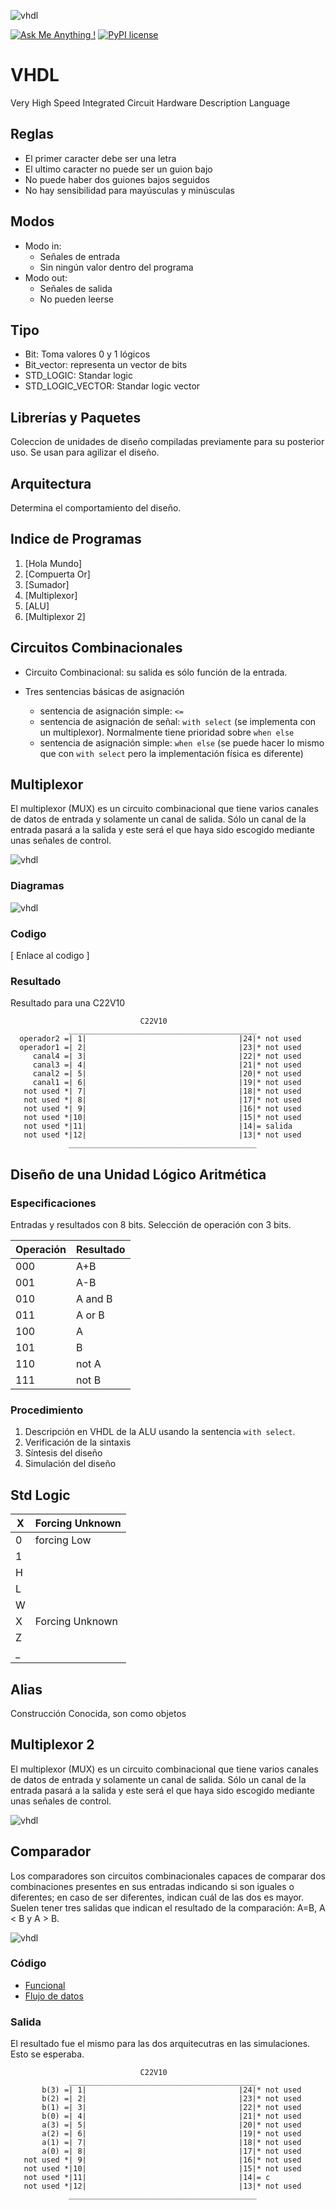 ![vhdl](/LOGO.png)

[![Ask Me Anything !](https://img.shields.io/badge/Ask%20me-anything-1abc9c.svg)](https://github.com/RubioHaro/)
[![PyPI license](https://img.shields.io/pypi/l/ansicolortags.svg)](https://github.com/RubioHaro/VHDL/blob/master/LICENSE)

# VHDL

Very High Speed Integrated Circuit Hardware Description Language

## Reglas

* El primer caracter debe ser una letra
* El ultimo caracter no puede ser un guion bajo
* No puede haber dos guiones bajos seguidos
* No hay sensibilidad para mayúsculas y minúsculas

## Modos

* Modo in:
    - Señales de entrada
    - Sin ningún valor dentro del programa
* Modo out:
    - Señales de salida
    - No pueden leerse

## Tipo

* Bit: Toma valores 0 y 1 lógicos
* Bit_vector: representa un vector de bits
* STD_LOGIC: Standar logic
* STD_LOGIC_VECTOR: Standar logic vector

## Librerías y Paquetes

Coleccion de unidades de diseño compiladas previamente para su posterior uso. Se usan para agilizar el diseño.

## Arquitectura

Determina el comportamiento del diseño. 

## Indice de Programas

1. [Hola Mundo]
2. [Compuerta Or]
3. [Sumador]
4. [Multiplexor]
5. [ALU]
6. [Multiplexor 2]

## Circuitos Combinacionales

* Circuito Combinacional: su salida es sólo función de la entrada.

* Tres sentencias básicas de asignación
    - sentencia de asignación simple: `<=`
    - sentencia de asignación de señal: `with select` (se implementa con un multiplexor). Normalmente tiene prioridad sobre `when else`
    - sentencia de asignación simple: `when else` (se puede hacer lo mismo que con `with select` pero la implementación física es diferente) 

## Multiplexor

El multiplexor (MUX) es un circuito combinacional que tiene varios canales de datos de entrada y solamente un canal de salida. Sólo un canal de la entrada pasará a la salida y este será el que haya sido escogido mediante unas señales de control.

![vhdl](/programas/4.Multiplexor/img/VHDL.png)

### Diagramas

![vhdl](/programas/4.Multiplexor/img/MUX.png)

### Codigo

[ Enlace al codigo ]

### Resultado

Resultado para una C22V10

                                 C22V10
                 __________________________________________
      operador2 =| 1|                                  |24|* not used       
      operador1 =| 2|                                  |23|* not used       
         canal4 =| 3|                                  |22|* not used       
         canal3 =| 4|                                  |21|* not used       
         canal2 =| 5|                                  |20|* not used       
         canal1 =| 6|                                  |19|* not used       
       not used *| 7|                                  |18|* not used       
       not used *| 8|                                  |17|* not used       
       not used *| 9|                                  |16|* not used       
       not used *|10|                                  |15|* not used       
       not used *|11|                                  |14|= salida         
       not used *|12|                                  |13|* not used       
                 __________________________________________

## Diseño de una Unidad Lógico Aritmética

### Especificaciones

Entradas y resultados con 8 bits. Selección de operación con 3 bits.

| Operación | Resultado |
| --------- | --------- |
| 000       | A+B       |
| 001       | A-B       |
| 010       | A and B   |
| 011       | A or B    |
| 100       | A         |
| 101       | B         |
| 110       | not A     |
| 111       | not B     |

### Procedimiento

1. Descripción en VHDL de la ALU usando la sentencia `with select`.
2. Verificación de la sintaxis
3. Síntesis del diseño
4. Simulación del diseño

## Std Logic

| X   | Forcing Unknown |
| --- | --------------- |
| 0   | forcing Low     |
| 1   |                 |
| H   |                 |
| L   |                 |
| W   |                 |
| X   | Forcing Unknown |
| Z   |                 |
| \_  |                 |

## Alias
Construcción Conocida, son como objetos

## Multiplexor 2

El multiplexor (MUX) es un circuito combinacional que tiene varios canales de datos de entrada y solamente un canal de salida. Sólo un canal de la entrada pasará a la salida y este será el que haya sido escogido mediante unas señales de control.

![vhdl](/programas/6.Multiplexor2/img/VHDL.png)

## Comparador 

Los comparadores son circuitos combinacionales capaces de comparar dos
combinaciones presentes en sus entradas indicando si son iguales o diferentes;
en caso de ser diferentes, indican cuál de las dos es mayor. Suelen tener tres
salidas que indican el resultado de la comparación: A=B, A < B y A > B.

![vhdl](/programas/7.Comparador/img/VHDL.png)

### Código

- [Funcional](/programas/7.Comparador/Funcional/Comparador.vhd)
- [Flujo de datos](/programas/7.Comparador/FlujoDatos/Comparador.vhd)

### Salida
El resultado fue el mismo para las dos arquitecutras en las simulaciones. Esto se esperaba.

                                 C22V10
                 __________________________________________
           b(3) =| 1|                                  |24|* not used       
           b(2) =| 2|                                  |23|* not used       
           b(1) =| 3|                                  |22|* not used       
           b(0) =| 4|                                  |21|* not used       
           a(3) =| 5|                                  |20|* not used       
           a(2) =| 6|                                  |19|* not used       
           a(1) =| 7|                                  |18|* not used       
           a(0) =| 8|                                  |17|* not used       
       not used *| 9|                                  |16|* not used       
       not used *|10|                                  |15|* not used       
       not used *|11|                                  |14|= c              
       not used *|12|                                  |13|* not used       
                 __________________________________________
